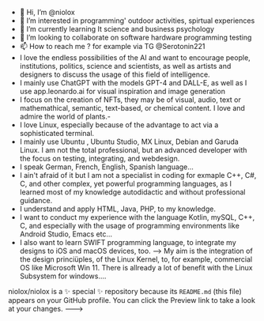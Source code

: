 - 👋 Hi, I’m @niolox
- 👀 I’m interested in programming' outdoor activities, spirtual experiences
- 🌱 I’m currently learning It science and business psychology
- 💞️ I’m looking to collaborate on software hardware programming testing
- 📫 How to reach me ? for example via TG @Serotonin221
- I love the endless possibilities of the AI and want to encourage people, institutions, politics, science and scientists, as well as artists and designers to discuss the usage of this field of intelligence.
- I mainly use ChatGPT with the models GPT-4 and DALL-E, as well as I use app.leonardo.ai for visual inspiration and image generation
- I focus on the creation of NFTs, they may be of visual, audio, text or mathemathical, semantic, text-based, or chemical content. I love and admire the world of plants.- 
- I love Linux, especially because of the advantage to act via a sophisticated terminal.
- I mainly use Ubuntu , Ubuntu Studio, MX Linux, Debian and Garuda Linux. I am not the total professional, but an advanced developer with the focus on testing, integrating, and webdesign.
- I speak German, French, English, Spanish language...
- I ain't afraid of it but I am not a specialist in coding for exmaple C++, C#, C, and other complex, yet powerful programming languages, as I learned most of my knowledge autodidactic and without professional guidance.
- I understand and apply HTML, Java, PHP, to my knowledge.
- I want to conduct my experience with the language Kotlin, mySQL, C++, C, and especially with the usage of programming environments like Android Studio, Emacs etc...
- I also want to learn SWIFT programming language, to integrate my designs to iOS and macOS devices, too.
--> My aim is the integration of the design princiüples, of the Linux Kernel, to, for example, commercial OS like Microsoft Win 11. There is allready a lot of benefit with the Linux Subsystem for windows....


niolox/niolox is a ✨ special ✨ repository because its `README.md` (this file) appears on your GitHub profile.
You can click the Preview link to take a look at your changes.
--->
